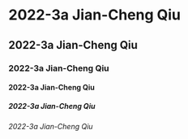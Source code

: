 # 2022-3a Jian-Cheng Qiu
## 2022-3a Jian-Cheng Qiu
### 2022-3a Jian-Cheng Qiu
#### 2022-3a Jian-Cheng Qiu
##### 2022-3a Jian-Cheng Qiu
###### 2022-3a Jian-Cheng Qiu
